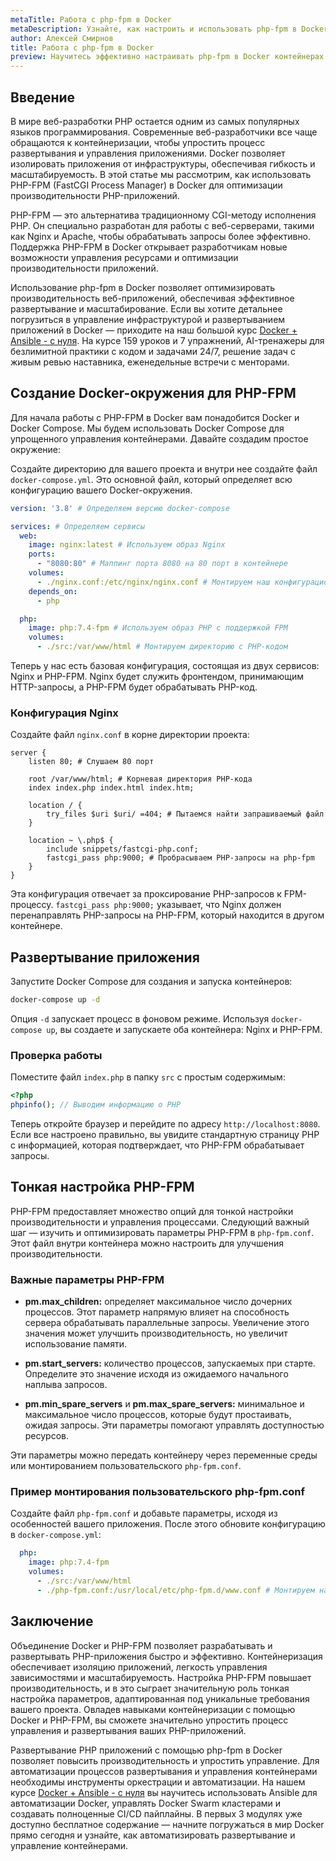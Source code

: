 ```yaml
---
metaTitle: Работа с php-fpm в Docker
metaDescription: Узнайте, как настроить и использовать php-fpm в Docker для оптимизации производительности веб-приложений. Эффективное развертывание PHP приложений с помощью контейнеризации.
author: Алексей Смирнов
title: Работа с php-fpm в Docker
preview: Научитесь эффективно настраивать php-fpm в Docker контейнерах. Пошаговые инструкции и практические примеры помогут вам оптимизировать работу ваших PHP-приложений.
---
```


## Введение

В мире веб-разработки PHP остается одним из самых популярных языков программирования. Современные веб-разработчики все чаще обращаются к контейнеризации, чтобы упростить процесс развертывания и управления приложениями. Docker позволяет изолировать приложения от инфраструктуры, обеспечивая гибкость и масштабируемость. В этой статье мы рассмотрим, как использовать PHP-FPM (FastCGI Process Manager) в Docker для оптимизации производительности PHP-приложений.

PHP-FPM — это альтернатива традиционному CGI-методу исполнения PHP. Он специально разработан для работы с веб-серверами, такими как Nginx и Apache, чтобы обрабатывать запросы более эффективно. Поддержка PHP-FPM в Docker открывает разработчикам новые возможности управления ресурсами и оптимизации производительности приложений.

Использование php-fpm в Docker позволяет оптимизировать производительность веб-приложений, обеспечивая эффективное развертывание и масштабирование. Если вы хотите детальнее погрузиться в управление инфраструктурой и развертыванием приложений в Docker — приходите на наш большой курс [Docker + Ansible - с нуля](https://purpleschool.ru/course/docker?utm_source=knowledgebase&utm_medium=text&utm_campaign=Rabota_s_php-fpm_v_Docker). На курсе 159 уроков и 7 упражнений, AI-тренажеры для безлимитной практики с кодом и задачами 24/7, решение задач с живым ревью наставника, еженедельные встречи с менторами.

## Создание Docker-окружения для PHP-FPM

Для начала работы с PHP-FPM в Docker вам понадобится Docker и Docker Compose. Мы будем использовать Docker Compose для упрощенного управления контейнерами. Давайте создадим простое окружение:

Создайте директорию для вашего проекта и внутри нее создайте файл `docker-compose.yml`. Это основной файл, который определяет всю конфигурацию вашего Docker-окружения.

```yml
version: '3.8' # Определяем версию docker-compose

services: # Определяем сервисы
  web: 
    image: nginx:latest # Используем образ Nginx
    ports:
      - "8080:80" # Маппинг порта 8080 на 80 порт в контейнере
    volumes:
      - ./nginx.conf:/etc/nginx/nginx.conf # Монтируем наш конфигурационный файл Nginx
    depends_on:
      - php

  php:
    image: php:7.4-fpm # Используем образ PHP с поддержкой FPM
    volumes:
      - ./src:/var/www/html # Монтируем директорию с PHP-кодом
```

Теперь у нас есть базовая конфигурация, состоящая из двух сервисов: Nginx и PHP-FPM. Nginx будет служить фронтендом, принимающим HTTP-запросы, а PHP-FPM будет обрабатывать PHP-код.

### Конфигурация Nginx

Создайте файл `nginx.conf` в корне директории проекта:

```nginx
server {
    listen 80; # Слушаем 80 порт

    root /var/www/html; # Корневая директория PHP-кода
    index index.php index.html index.htm;

    location / {
        try_files $uri $uri/ =404; # Пытаемся найти запрашиваемый файл
    }

    location ~ \.php$ {
        include snippets/fastcgi-php.conf;
        fastcgi_pass php:9000; # Пробрасываем PHP-запросы на php-fpm
    }
}
```

Эта конфигурация отвечает за проксирование PHP-запросов к FPM-процессу. `fastcgi_pass php:9000;` указывает, что Nginx должен перенаправлять PHP-запросы на PHP-FPM, который находится в другом контейнере.

## Развертывание приложения

Запустите Docker Compose для создания и запуска контейнеров:

```bash
docker-compose up -d
```

Опция `-d` запускает процесс в фоновом режиме. Используя `docker-compose up`, вы создаете и запускаете оба контейнера: Nginx и PHP-FPM.

### Проверка работы

Поместите файл `index.php` в папку `src` с простым содержимым:

```php
<?php
phpinfo(); // Выводим информацию о PHP
```

Теперь откройте браузер и перейдите по адресу `http://localhost:8080`. Если все настроено правильно, вы увидите стандартную страницу PHP с информацией, которая подтверждает, что PHP-FPM обрабатывает запросы.

## Тонкая настройка PHP-FPM

PHP-FPM предоставляет множество опций для тонкой настройки производительности и управления процессами. Следующий важный шаг — изучить и оптимизировать параметры PHP-FPM в `php-fpm.conf`. Этот файл внутри контейнера можно настроить для улучшения производительности.

### Важные параметры PHP-FPM

- **pm.max_children:** определяет максимальное число дочерних процессов. Этот параметр напрямую влияет на способность сервера обрабатывать параллельные запросы. Увеличение этого значения может улучшить производительность, но увеличит использование памяти.

- **pm.start_servers:** количество процессов, запускаемых при старте. Определите это значение исходя из ожидаемого начального наплыва запросов.

- **pm.min_spare_servers** и **pm.max_spare_servers:** минимальное и максимальное число процессов, которые будут простаивать, ожидая запросы. Эти параметры помогают управлять доступностью ресурсов.

Эти параметры можно передать контейнеру через переменные среды или монтированием пользовательского `php-fpm.conf`.

### Пример монтирования пользовательского php-fpm.conf

Создайте файл `php-fpm.conf` и добавьте параметры, исходя из особенностей вашего приложения. После этого обновите конфигурацию в `docker-compose.yml`:

```yml
  php:
    image: php:7.4-fpm
    volumes:
      - ./src:/var/www/html
      - ./php-fpm.conf:/usr/local/etc/php-fpm.d/www.conf # Монтируем наш конфигурационный файл PHP-FPM
```

## Заключение

Объединение Docker и PHP-FPM позволяет разрабатывать и развертывать PHP-приложения быстро и эффективно. Контейнеризация обеспечивает изоляцию приложений, легкость управления зависимостями и масштабируемость. Настройка PHP-FPM повышает производительность, и в это сыграет значительную роль тонкая настройка параметров, адаптированная под уникальные требования вашего проекта. Овладев навыками контейнеризации с помощью Docker и PHP-FPM, вы сможете значительно упростить процесс управления и развертывания ваших PHP-приложений.

Развертывание PHP приложений с помощью php-fpm в Docker позволяет повысить производительность и упростить управление. Для автоматизации процессов развертывания и управления контейнерами необходимы инструменты оркестрации и автоматизации. На нашем курсе [Docker + Ansible - с нуля](https://purpleschool.ru/course/docker?utm_source=knowledgebase&utm_medium=text&utm_campaign=Rabota_s_php-fpm_v_Docker) вы научитесь использовать Ansible для автоматизации Docker, управлять Docker Swarm кластерами и создавать полноценные CI/CD пайплайны. В первых 3 модулях уже доступно бесплатное содержание — начните погружаться в мир Docker прямо сегодня и узнайте, как автоматизировать развертывание и управление контейнерами.
